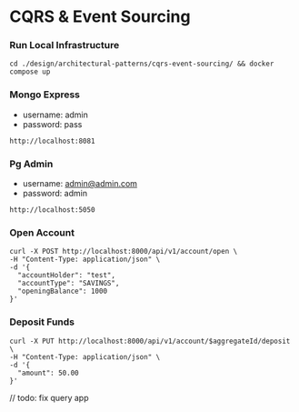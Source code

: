 # CQRS & Event Sourcing

### Run Local Infrastructure 

```
cd ./design/architectural-patterns/cqrs-event-sourcing/ && docker compose up
```

### Mongo Express

* username: admin
* password: pass

```
http://localhost:8081
```

### Pg Admin

* username: admin@admin.com
* password: admin

```
http://localhost:5050
```

### Open Account

```
curl -X POST http://localhost:8000/api/v1/account/open \
-H "Content-Type: application/json" \
-d '{
  "accountHolder": "test",
  "accountType": "SAVINGS",
  "openingBalance": 1000
}'
```

### Deposit Funds

```
curl -X PUT http://localhost:8000/api/v1/account/$aggregateId/deposit \
-H "Content-Type: application/json" \
-d '{
  "amount": 50.00
}'
```

// todo: fix query app